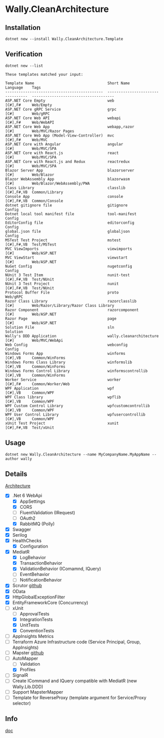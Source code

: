 # Wally.CleanArchitecture

## Installation

```
dotnet new --install Wally.CleanArchitecture.Template
```

## Verification

```
dotnet new --list
```

```
These templates matched your input:

Template Name                                 Short Name               Language    Tags
--------------------------------------------  -----------------------  ----------  -------------------------------------
ASP.NET Core Empty                            web                      [C#],F#     Web/Empty
ASP.NET Core gRPC Service                     grpc                     [C#]        Web/gRPC
ASP.NET Core Web API                          webapi                   [C#],F#     Web/WebAPI
ASP.NET Core Web App                          webapp,razor             [C#]        Web/MVC/Razor Pages
ASP.NET Core Web App (Model-View-Controller)  mvc                      [C#],F#     Web/MVC
ASP.NET Core with Angular                     angular                  [C#]        Web/MVC/SPA
ASP.NET Core with React.js                    react                    [C#]        Web/MVC/SPA
ASP.NET Core with React.js and Redux          reactredux               [C#]        Web/MVC/SPA
Blazor Server App                             blazorserver             [C#]        Web/Blazor
Blazor WebAssembly App                        blazorwasm               [C#]        Web/Blazor/WebAssembly/PWA
Class Library                                 classlib                 [C#],F#,VB  Common/Library
Console App                                   console                  [C#],F#,VB  Common/Console
dotnet gitignore file                         gitignore                            Config
Dotnet local tool manifest file               tool-manifest                        Config
EditorConfig file                             editorconfig                         Config
global.json file                              globaljson                           Config
MSTest Test Project                           mstest                   [C#],F#,VB  Test/MSTest
MVC ViewImports                               viewimports              [C#]        Web/ASP.NET
MVC ViewStart                                 viewstart                [C#]        Web/ASP.NET
NuGet Config                                  nugetconfig                          Config
NUnit 3 Test Item                             nunit-test               [C#],F#,VB  Test/NUnit
NUnit 3 Test Project                          nunit                    [C#],F#,VB  Test/NUnit
Protocol Buffer File                          proto                                Web/gRPC
Razor Class Library                           razorclasslib            [C#]        Web/Razor/Library/Razor Class Library
Razor Component                               razorcomponent           [C#]        Web/ASP.NET
Razor Page                                    page                     [C#]        Web/ASP.NET
Solution File                                 sln                                  Solution
Wally's DDD Application                       wally.cleanarchitecture  [C#]        Web/MVC/WebApi
Web Config                                    webconfig                            Config
Windows Forms App                             winforms                 [C#],VB     Common/WinForms
Windows Forms Class Library                   winformslib              [C#],VB     Common/WinForms
Windows Forms Control Library                 winformscontrollib       [C#],VB     Common/WinForms
Worker Service                                worker                   [C#],F#     Common/Worker/Web
WPF Application                               wpf                      [C#],VB     Common/WPF
WPF Class library                             wpflib                   [C#],VB     Common/WPF
WPF Custom Control Library                    wpfcustomcontrollib      [C#],VB     Common/WPF
WPF User Control Library                      wpfusercontrollib        [C#],VB     Common/WPF
xUnit Test Project                            xunit                    [C#],F#,VB  Test/xUnit
```

## Usage

```
dotnet new Wally.CleanArchitecture --name MyCompanyName.MyAppName --author wally
```

## Details

[Architecture](https://viewer.diagrams.net/?tags=%7B%7D&highlight=0000ff&edit=_blank&layers=1&nav=1&title=Wally.CleanArchitecture#R5Vrfc%2BI2EP5reAzj34ZHDCTNTHrhjtxc%2B8QIvLHV2JYrywHfX18JyRhbSUrnIM40eSDSeiWv9ttvtRIM7Gm6u6Eoj38nISQDywh3A3s2sCzTHI35PyGpDhJHSiKKQyVrBEv8E5TQUNISh1C0FBkhCcN5W7ghWQYb1pIhSsm2rfZIkvZbcxSBJlhuUKJLf%2BCQxVI6svxG%2FhvgKK7fbHpqxSmqldVKihiFZHsksucDe0oJYbKV7qaQCO%2FVfpHjrl95ejCMQsZOGXDrPN4XZTV5CCt8s76%2F%2Brq6%2FnFlunKaZ5SUasXKWlbVLqCkzEIQs5gDO9jGmMEyRxvxdMtR57KYpYl6HKIiPug%2B4iSZkoTQ%2FUQ2AB8TqBcCZbB7dSnmwUE8tICkwGjFVdQA21M%2BVVFl%2B6q%2FbSByfE%2FK4iN4HFcpIhUW0WHuxnO8oZz3Xxxpao5czu%2Fm04eBxSc0br8s599k20u4McGa8lYkWt8Xs8nDXKrN%2BBDR7iAAIY9J1SWUxSQiGUrmjTRoMDJ4r9G5IyRXYPwFjFWKYKhkpI2bfKd40duYcLtISTfwlisUTRGNgL2lZ7wMMoUEMfzcNuT8gPkaYHm5TnARSyh4QinKFD4LFl6vWGhQFECfMV%2BZZUw0BFCRy0z%2FiHfCzceuywnO2N48Nxi4My5BCY4yLthw3wFPRAFO9yk%2FeCQZUxCYViOf4TTii0jwmn%2BinyUFsTiU5ytlU8G7E95dqu6weI7Ok9bccTutOcZIS2ueo2e1WnZ2XDwNl5u5SmiL%2B6Vq6Rlt8f2hnc5eVrtfPNzef1n2wTAOCK3%2BUOP3nT9FZ%2BjW3dnu%2BOGsOu4tgGLuXxFMe%2BEZ6WqdSFe3T7ZaWlSsRZ3F%2FfERmBpBBhTxRVwH0qrz8dNp09N1PZ2erk5P17oQEGMNCMlKbua1SlZBr%2By6MoaGP2pTzDG8S5LsF0ihhi5EYB7VmmOvjfqoA6cktRp1XH93JnJH%2FtCoM7qazLeN4Xhkjw9%2F7allHtCmnlCKqiM1RaVXl%2BCMrReX8JqlXX3fNjuxKi1oIvfg7l%2BoAfRo3m82R8GslwLvHcym19kvzIsG8wk7hn1qgdfnjmFr0FLgmbiAq5ySXfUh9o0M2JbQJ5xFsr5L8IZ7hmSrG8Rgi6oz1nm23d1I9OPru9Z5pqMB9Mrh9YUy7mOcX1s0HdkdmtpmzzR1TqWp3SdPzZEWB%2F%2FDM%2FHJWPR6JtYp2ZyJ9aru05yJfcPtN1fq10atAqWbHXsuxc9IG%2FdE2vSawfTr7C2sNceLiOTbe3KH1pAsSIHFRs8frQljJG17sNadKM4w4XmdQQWj5Anqy%2B6MZKDffxtGML8WtCpilAtT0l0kvjYZ7iklP1fcXm4P1LwFOn8GSV%2FzPIwyx93qw9cYVRckrWPsxa7ODQ20EDG0RoW%2B0%2FSR52pjRJJbfr1bzVT%2FfEnOd%2F794s8ZvWdBqFfsnxwS37B7hkS%2FjE2hKISTLOPvEkodmeIJ2CZWm8c7wpQWGwQCGbnxrYKyLgha3w6epTrwP1Yus%2FRc9vFg4XOg5NuFIHHMDnFM61KQ8G7z9bm8h2p%2BhWDP%2FwE%3D)

- [x] .Net 6 WebApi
	- [x] AppSettings
	- [x] CORS
	- [ ] FluentValidation (IRequest)
	- [ ] OAuth2
	- [x] RabbitMQ (Polly)
- [x] Swagger
- [x] Serilog
- [x] HealthChecks
	- [x] Configuration
- [x] MediatR
	- [x] LogBehavior
	- [x] TransactionBehavior
	- [x] ValidationBehavior (IComamnd, IQuery)
	- [ ] EventBehavior
	- [ ] NotificationBehavior
- [x] Scrutor [github](https://github.com/khellang/Scrutor)
- [x] OData
- [x] HttpGlobalExceptionFilter
- [x] EntityFrameworkCore (Concurrency)
- [ ] xUnit
	- [ ] ApprovalTests
	- [x] IntegrationTests
	- [x] UnitTests
	- [x] ConventionTests
- [ ] AppInsights Metrics
- [ ] Terraform Azure Infrastructure code (Service Principal, Group, AppInsights)
- [ ] Mapster [github](https://github.com/MapsterMapper/Mapster)
- [ ] AutoMapper
	- [ ] Validation
	- [x] Profiles
- [ ] SignalR
- [ ] Create ICommand and IQuery compatible with MediatR (new Wally.Lib.DDD)
- [ ] Support MapsterMapper
- [ ] Template for ReverseProxy (template argument for Service/Proxy selector)

## Info

[doc](https://docs.microsoft.com/en-us/dotnet/core/tools/custom-templates)
